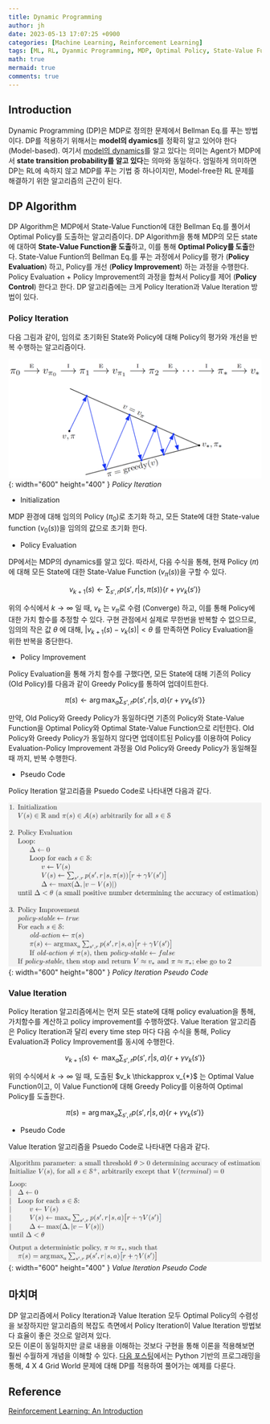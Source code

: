 ```yaml
---
title: Dynamic Programming
author: jh
date: 2023-05-13 17:07:25 +0900
categories: [Machine Learning, Reinforcement Learning]
tags: [ML, RL, Dyanmic Programming, MDP, Optimal Policy, State-Value Function, Bellman Equation, Policy Evaluation, Policy Improvement]
math: true
mermaid: true
comments: true
---
```


## Introduction
Dynamic Programming (DP)은 MDP로 정의한 문제에서 Bellman Eq.를 푸는 방법이다. 
DP를 적용하기 위해서는 **model의 dyamics**를 정확히 알고 있어야 한다 (Model-based).
여기서 [model의 dynamics](https://friendlyvillain.github.io/posts/mdp/#dynamics-of-mdp)를 알고 있다는 의미는 Agent가 MDP에서 **state transition probability를 알고 있다**는 의마와 동일하다. 
엄밀하게 의미하면 DP는 RL에 속하지 않고 MDP를 푸는 기법 중 하나이지만, Model-free한 RL 문제를 해결하기 위한 알고리즘의 근간이 된다. 


## DP Algorithm
DP Algorithm은 MDP에서 State-Value Function에 대한 Bellman Eq.를 풀어서 Optimal Policy를 도출하는 알고리즘이다.
DP Algorithm을 통해 MDP의 모든 state에 대하여 **State-Value Function을 도출**하고, 이를 통해 **Optimal Policy를 도출**한다.
State-Value Funtion의 Bellman Eq.를 푸는 과정에서 Policy를 평가 (**Policy Evaluation**) 하고, Policy를 개선 (**Policy Improvement**) 하는 과정을 수행한다. 
Policy Evaluation + Policy Improvement의 과정을 합쳐서 Policy를 제어 (**Policy Control**) 한다고 한다.
DP 알고리즘에는 크게 Policy Iteration과 Value Iteration 방법이 있다. 


### Policy Iteration
다음 그림과 같이, 임의로 초기화된 State와 Policy에 대해 Policy의 평가와 개선을 반복 수행하는 알고리즘이다.

![policy-iteration](/assets/img/posts/dp/policy_iteration.png){: width="600" height="400" }
_Policy Iteration_

- Initialization

MDP 환경에 대해 임의의 Policy ($\pi_{0}$)로 초기화 하고, 모든 State에 대한 State-value function ($v_0(s)$)을 임의의 값으로 초기화 한다. 


- Policy Evaluation

DP에서는 MDP의 dynamics를 알고 있다. 
따라서, 다음 수식을 통해, 현재 Policy ($\pi$) 에 대해 모든 State에 대한 State-Value Function ($v_{\pi}(s)$)을 구할 수 있다. 

$$
v_{k+1}(s) \leftarrow \sum_{s', r} p(s', r | s, \pi(s)) \left\{ r + \gamma v_k(s')   \right\}
$$

위의 수식에서 $k \rightarrow \infty$ 일 때, $v_k$ 는 $v_{\pi}$로 수렴 (Converge) 하고, 이를 통해 Policy에 대한 가치 함수를 추정할 수 있다.
구현 관점에서 실제로 무한번을 반복할 수 없으므로, 임의의 작은 값 $\theta$ 에 대해, $| v_{k+1}(s) - v_{k}(s) | < \theta$ 를 만족하면 Policy Evaluation을 위한 반복을 중단한다.

- Policy Improvement

Policy Evaluation을 통해 가치 함수를 구했다면, 모든 State에 대해 기존의 Policy (Old Policy)를 다음과 같이 Greedy Policy를 통하여 업데이트한다. 

$$
\pi(s) \leftarrow \arg \max_{a} \sum_{s', r} p(s', r | s, a) \left\{ r + \gamma v_k(s')   \right\}
$$

만약, Old Policy와 Greedy Policy가 동일하다면 기존의 Policy와 State-Value Function을 Optimal Policy와 Optimal State-Value Function으로 리턴한다.
Old Policy와 Greedy Policy가 동일하지 않다면 업데이트된 Policy를 이용하여 Policy Evaluation-Policy Improvement 과정을 Old Policy와 Greedy Policy가 동일해질 때 까지, 반복 수행한다.


- Pseudo Code

Policy Iteration 알고리즘을 Psuedo Code로 나타내면 다음과 같다.

![policy-iteration-pseudo-code](/assets/img/posts/dp/policy_iteration_algo.png){: width="600" height="800" }
_Policy Iteration Pseudo Code_


### Value Iteration
Policy Iteration 알고리즘에서는 먼저 모든 state에 대해 policy evaluation을 통해, 가치함수를 계산하고 policy improvement를 수행하였다.
Value Iteration 알고리즘은 Policy Iteration과 달리 every time step 마다 다음 수식을 통해, Policy Evaluation과 Policy Improvement를 동시에 수행한다. 

$$
v_{k+1}(s) \leftarrow \max_{a} \sum_{s', r} p(s', r | s, a) \left\{ r + \gamma v_k(s')   \right\}
$$

위의 수식에서 $k \rightarrow \infty$ 일 때, 도출된 $v_k \thickapprox v_{*}$ 는 Optimal Value Function이고, 이 Value Function에 대해 Greedy Policy를 이용하여 Optimal Policy를 도출한다.

$$
\pi(s) = \arg \max_{a} \sum_{s', r} p(s', r | s, a) \left\{ r + \gamma v_k(s')   \right\}
$$

- Pseudo Code

Value Iteration 알고리즘을 Psuedo Code로 나타내면 다음과 같다.

![value-iteration](/assets/img/posts/dp/value_iteration_algo.png){: width="600" height="400" }
_Value Iteration Pseudo Code_


## 마치며
DP 알고리즘에서 Policy Iteration과 Value Iteration 모두 Optimal Policy의 수렴성을 보장하지만 알고리즘의 복잡도 측면에서 Policy Iteration이 Value Iteration 방법보다 효율이 좋은 것으로 알려져 있다.  
모든 이론이 동일하지만 글로 내용을 이해하는 것보다 구현을 통해 이론을 적용해보면 훨씬 수월하게 개념을 이해할 수 있다. 
[다음 포스팅](https://friendlyvillain.github.io/posts/dp-example)에서는 Python 기반의 프로그래밍을 통해, 4 X 4 Grid World 문제에 대해 DP를 적용하여 풀어가는 예제를 다룬다.


## Reference
[Reinforcement Learning: An Introduction](http://incompleteideas.net/book/the-book.html)
